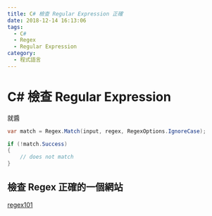 ```yaml
---
title: C# 檢查 Regular Expression 正確
date: 2018-12-14 16:13:06
tags:
  - C#
  - Regex
  - Regular Expression
category:
  - 程式語言
---
```

# C# 檢查 Regular Expression #

就醬  

```C#
var match = Regex.Match(input, regex, RegexOptions.IgnoreCase);

if (!match.Success)
{
    // does not match
}
```

## 檢查 Regex 正確的一個網站 ##

[regex101](https://regex101.com/)  
